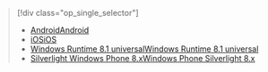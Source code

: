 > [!div class="op_single_selector"]
> * [<span data-ttu-id="03488-101">Android</span><span class="sxs-lookup"><span data-stu-id="03488-101">Android</span></span>](../articles/notification-hubs/notification-hubs-aspnet-backend-android-xplat-segmented-gcm-push-notification.md)
> * [<span data-ttu-id="03488-102">iOS</span><span class="sxs-lookup"><span data-stu-id="03488-102">iOS</span></span>](../articles/notification-hubs/notification-hubs-ios-xplat-segmented-apns-push-notification.md)
> * [<span data-ttu-id="03488-103">Windows Runtime 8.1 universal</span><span class="sxs-lookup"><span data-stu-id="03488-103">Windows Runtime 8.1 universal</span></span>](../articles/notification-hubs/notification-hubs-windows-notification-dotnet-push-xplat-segmented-wns.md)
> * [<span data-ttu-id="03488-104">Silverlight Windows Phone 8.x</span><span class="sxs-lookup"><span data-stu-id="03488-104">Windows Phone Silverlight 8.x</span></span>](../articles/notification-hubs/notification-hubs-windows-phone-push-xplat-segmented-mpns-notification.md)
> 
> 

